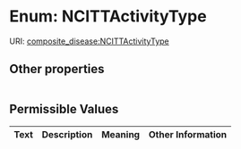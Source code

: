 
# Enum: NCITTActivityType




URI: [composite_disease:NCITTActivityType](http://w3id.org/ontogpt/composite_disease/NCITTActivityType)


## Other properties

|  |  |  |
| --- | --- | --- |

## Permissible Values

| Text | Description | Meaning | Other Information |
| :--- | :---: | :---: | ---: |

